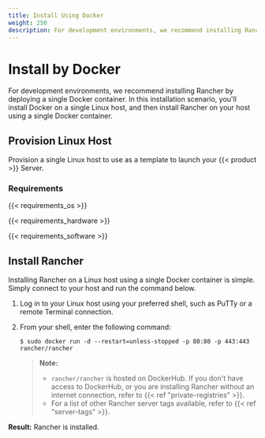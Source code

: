 ```yaml
---
title: Install Using Docker
weight: 250
description: For development environments, we recommend installing Rancher by deploying a single Docker container.
---
```


# Install by Docker

For development environments, we recommend installing Rancher by deploying a single Docker container. In this installation scenario, you'll install Docker on a single Linux host, and then install Rancher on your host using a single Docker container.

## Provision Linux Host

Provision a single Linux host to use as a template to launch your {{< product >}} Server.

### Requirements

{{< requirements_os >}}

{{< requirements_hardware >}}

{{< requirements_software >}}

## Install Rancher

Installing Rancher on a Linux host using a single Docker container is simple. Simply connect to your host and run the command below.

1.	Log in to your Linux host using your preferred shell, such as PuTTy or a remote Terminal connection.

2.	From your shell, enter the following command:

	```
	$ sudo docker run -d --restart=unless-stopped -p 80:80 -p 443:443 rancher/rancher
	```

	>**Note:**
	>- `rancher/rancher` is hosted on DockerHub. If you don't have access to DockerHub, or you are installing Rancher without an internet connection, refer to {{< ref "private-registries" >}}.
	>- For a list of other Rancher server tags available, refer to {{< ref "server-tags" >}}.

**Result:** Rancher is installed.
